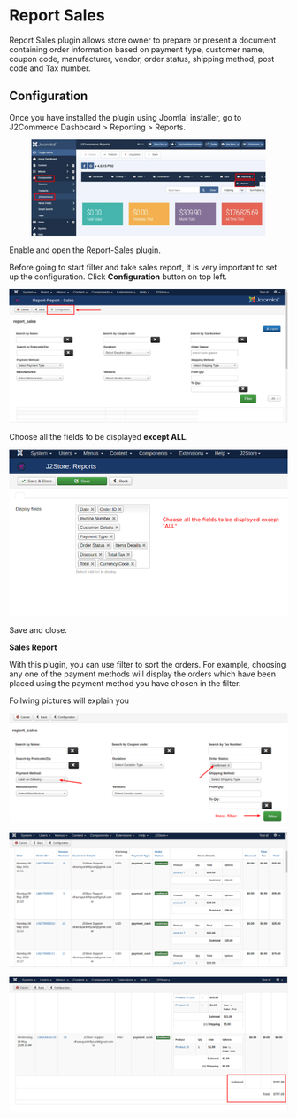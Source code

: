 # Report Sales

Report Sales plugin allows store owner to prepare or present a document containing order information based on payment type, customer name, coupon code, manufacturer, vendor, order status, shipping method, post code and Tax number.

## Configuration <a href="#configuration" id="configuration"></a>

Once you have installed the plugin using Joomla! installer, go to J2Commerce Dashboard > Reporting > Reports.

<figure><img src=".gitbook/assets/orders16.webp" alt=""><figcaption></figcaption></figure>

Enable and open the Report-Sales plugin.

Before going to start filter and take sales report, it is very important to set up the configuration. Click **Configuration** button on top left.

![Reporting configuration](https://raw.githubusercontent.com/j2store/doc-images/master/reporting/Report-sales/report_sales-config.png)

Choose all the fields to be displayed **except ALL**.

![Choosing fields that have to be in report](https://raw.githubusercontent.com/j2store/doc-images/master/reporting/Report-sales/report_sales_display_fields.png)

Save and close.

**Sales Report**

With this plugin, you can use filter to sort the orders. For example, choosing any one of the payment methods will display the orders which have been placed using the payment method you have chosen in the filter.

Follwing pictures will explain you

![Chhosing the filters](https://raw.githubusercontent.com/j2store/doc-images/master/reporting/Report-sales/report_sales_filters.png)

![Sales report](https://raw.githubusercontent.com/j2store/doc-images/master/reporting/Report-sales/report_sales_report.png)

![Sub total part of the report preview](https://raw.githubusercontent.com/j2store/doc-images/master/reporting/Report-sales/report_sales_sales-report-subtotal.png)
